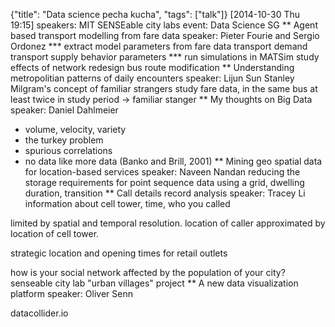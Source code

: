 {"title": "Data science pecha kucha", "tags": ["talk"]}
[2014-10-30 Thu 19:15]
speakers: MIT SENSEable city labs
event: Data Science SG
** Agent based transport modelling from fare data
speaker: Pieter Fourie and Sergio Ordonez
*** extract model parameters from fare data
transport demand
transport supply
behavior parameters
*** run simulations in MATSim
study effects of network redesign
bus route modification
** Understanding metropolitian patterns of daily encounters
speaker: Lijun Sun
Stanley Milgram's concept of familiar strangers
study fare data, in the same bus at least twice in study period -> familiar stanger
** My thoughts on Big Data
speaker: Daniel Dahlmeier
 * volume, velocity, variety
 * the turkey problem
 * spurious correlations
 * no data like more data (Banko and Brill, 2001)
** Mining geo spatial data for location-based services
speaker: Naveen Nandan
reducing the storage requirements for point sequence data using a
grid, dwelling duration, transition
** Call details record analysis
speaker: Tracey Li
information about cell tower, time, who you called

limited by spatial and temporal resolution. location of caller
approximated by location of cell tower.

strategic location and opening times for retail outlets

how is your social network affected by the population of your city?
senseable city lab "urban villages" project
** A new data visualization platform
speaker: Oliver Senn

datacollider.io
